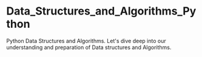 # Data_Structures_and_Algorithms_Python
Python Data Structures and Algorithms. Let's dive deep into our understanding and preparation of Data structures and Algorithms.
